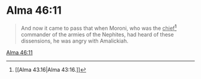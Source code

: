 # Alma 46:11

> And now it came to pass that when Moroni, who was the <u>chief</u>[^a] commander of the armies of the Nephites, had heard of these dissensions, he was angry with Amalickiah.

[Alma 46:11](https://www.churchofjesuschrist.org/study/scriptures/bofm/alma/46?lang=eng&id=p11#p11)


[^a]: [[Alma 43.16|Alma 43:16.]]
